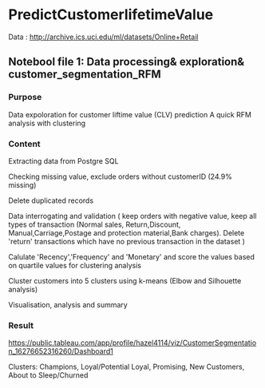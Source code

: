# PredictCustomerlifetimeValue

Data :
http://archive.ics.uci.edu/ml/datasets/Online+Retail

## Notebool file 1: Data processing& exploration& customer_segmentation_RFM

### Purpose

Data expoloration for customer liftime value (CLV) prediction
A quick RFM analysis with clustering

### Content 

Extracting data from Postgre SQL

Checking missing value, exclude orders without customerID (24.9% missing)

Delete duplicated records

Data interrogating and validation
( keep orders with negative value, keep all types of transaction (Normal sales, Return,Discount, Manual,Carriage,Postage and protection material,Bank charges). Delete 'return' transactions which have no previous transaction in the dataset )

Calulate 'Recency','Frequency' and 'Monetary' and score the values based on quartile values for clustering analysis

Cluster customers into 5 clusters using k-means (Elbow and Silhouette analysis)

Visualisation, analysis and summary

### Result 

https://public.tableau.com/app/profile/hazel4114/viz/CustomerSegmentation_16276652316260/Dashboard1

Clusters: Champions, Loyal/Potential Loyal, Promising, New Customers, About to Sleep/Churned




